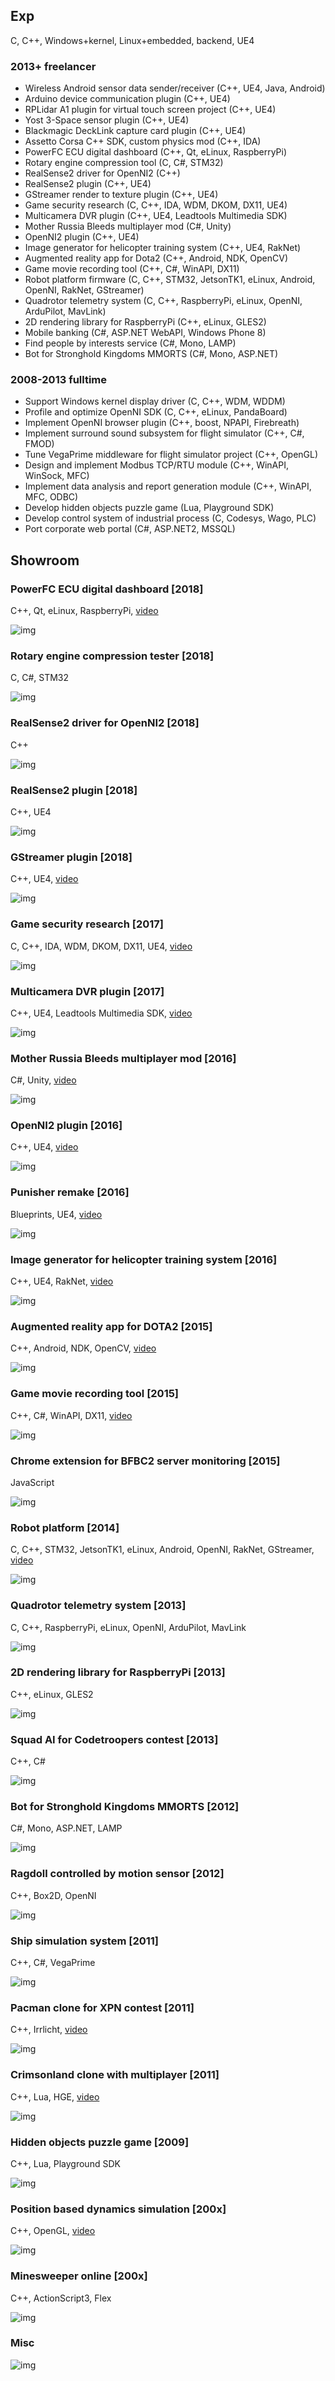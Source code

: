 ## Exp

C, C++, Windows+kernel, Linux+embedded, backend, UE4

### 2013+ freelancer

* Wireless Android sensor data sender/receiver (C++, UE4, Java, Android)
* Arduino device communication plugin (C++, UE4)
* RPLidar A1 plugin for virtual touch screen project (C++, UE4)
* Yost 3-Space sensor plugin (C++, UE4)
* Blackmagic DeckLink capture card plugin (C++, UE4)
* Assetto Corsa C++ SDK, custom physics mod (C++, IDA)
* PowerFC ECU digital dashboard (C++, Qt, eLinux, RaspberryPi)
* Rotary engine compression tool (C, C#, STM32)
* RealSense2 driver for OpenNI2 (C++)
* RealSense2 plugin (C++, UE4)
* GStreamer render to texture plugin (C++, UE4)
* Game security research (C, C++, IDA, WDM, DKOM, DX11, UE4)
* Multicamera DVR plugin (C++, UE4, Leadtools Multimedia SDK)
* Mother Russia Bleeds multiplayer mod (C#, Unity)
* OpenNI2 plugin (C++, UE4)
* Image generator for helicopter training system (C++, UE4, RakNet)
* Augmented reality app for Dota2 (C++, Android, NDK, OpenCV)
* Game movie recording tool (C++, C#, WinAPI, DX11)
* Robot platform firmware (C, C++, STM32, JetsonTK1, eLinux, Android, OpenNI, RakNet, GStreamer)
* Quadrotor telemetry system (C, C++, RaspberryPi, eLinux, OpenNI, ArduPilot, MavLink)
* 2D rendering library for RaspberryPi (C++, eLinux, GLES2)
* Mobile banking (C#, ASP.NET WebAPI, Windows Phone 8)
* Find people by interests service (C#, Mono, LAMP)
* Bot for Stronghold Kingdoms MMORTS (C#, Mono, ASP.NET)

### 2008-2013 fulltime

* Support Windows kernel display driver (C, C++, WDM, WDDM)
* Profile and optimize OpenNI SDK (C, C++, eLinux, PandaBoard)
* Implement OpenNI browser plugin (C++, boost, NPAPI, Firebreath)
* Implement surround sound subsystem for flight simulator (C++, C#, FMOD)
* Tune VegaPrime middleware for flight simulator project (C++, OpenGL)
* Design and implement Modbus TCP/RTU module (C++, WinAPI, WinSock, MFC)
* Implement data analysis and report generation module (C++, WinAPI, MFC, ODBC)
* Develop hidden objects puzzle game (Lua, Playground SDK)
* Develop control system of industrial process (C, Codesys, Wago, PLC)
* Port corporate web portal (C#, ASP.NET2, MSSQL)

## Showroom

### PowerFC ECU digital dashboard [2018]

C++, Qt, eLinux, RaspberryPi, [video](https://www.youtube.com/watch?v=ydlUFpkKHHQ)

![img](img/rx7-dash.jpg)

### Rotary engine compression tester [2018]

C, C#, STM32

![img](img/rekt4.jpg)

### RealSense2 driver for OpenNI2 [2018]

C++

![img](img/rs2-oni-driver.jpg)

### RealSense2 plugin [2018]

C++, UE4

![img](img/ue4-realsense.jpg)

### GStreamer plugin [2018]

C++, UE4, [video](https://www.youtube.com/watch?v=eCLCdaSIxBA)

![img](img/ue4-gstreamer.jpg)

### Game security research [2017]

C, C++, IDA, WDM, DKOM, DX11, UE4, [video](https://www.youtube.com/watch?v=mCRV0-WnZrg)

![img](img/ez-be.jpg)

### Multicamera DVR plugin [2017]

C++, UE4, Leadtools Multimedia SDK, [video](https://youtu.be/WmC1f3ctCck)

![img](img/ue-dvr-1.jpg)

### Mother Russia Bleeds multiplayer mod [2016]

C#, Unity, [video](https://youtu.be/FMiY1QO8nvo)

![img](img/mrb1.jpg)

### OpenNI2 plugin [2016]

C++, UE4, [video](https://youtu.be/RC-qtsRBQ6g)

![img](img/ue4-ni.jpg)

### Punisher remake [2016]

Blueprints, UE4, [video](https://youtu.be/bAQ50G9Cz6U)

![img](img/pu_2.jpg)

### Image generator for helicopter training system [2016]

C++, UE4, RakNet, [video](https://www.youtube.com/watch?v=MFQ4Z8JBNjY)

![img](img/h4.jpg)

### Augmented reality app for DOTA2 [2015]

C++, Android, NDK, OpenCV, [video](https://www.youtube.com/watch?v=CLN2cCn6FqY)

![img](img/imbapick2.jpg)

### Game movie recording tool [2015]

C++, C#, WinAPI, DX11, [video](https://www.youtube.com/watch?v=SFS9CT7n8Ps)

![img](img/bcam.jpg)

### Chrome extension for BFBC2 server monitoring [2015]

JavaScript

![img](img/bfbcmon.jpg)

### Robot platform [2014]

C, C++, STM32, JetsonTK1, eLinux, Android, OpenNI, RakNet, GStreamer, [video](https://www.youtube.com/watch?v=fAfRT1DMnEk)

![img](img/robo-v1-5.jpg)

### Quadrotor telemetry system [2013]

C, C++, RaspberryPi, eLinux, OpenNI, ArduPilot, MavLink

![img](img/q-v4-8.jpg)

### 2D rendering library for RaspberryPi [2013]
 
C++, eLinux, GLES2

![img](img/rpi-rgbd-1.jpg)

### Squad AI for Codetroopers contest [2013]
 
C++, C#

![img](img/ai02.jpg)

### Bot for Stronghold Kingdoms MMORTS [2012]

C#, Mono, ASP.NET, LAMP

![img](img/shk1.jpg)

### Ragdoll controlled by motion sensor [2012]

C++, Box2D, OpenNI

![img](img/sensorgame.jpg)

### Ship simulation system [2011]

C++, C#, VegaPrime

![img](img/navy1.jpg)

### Pacman clone for XPN contest [2011]
 
C++, Irrlicht, [video](https://www.youtube.com/watch?v=tcP1Ofe73r4)

![img](img/xpn4.jpg)

### Crimsonland clone with multiplayer [2011]

C++, Lua, HGE, [video](https://www.youtube.com/watch?v=VSnM0xXw5oA)

![img](img/crimson4.jpg)

### Hidden objects puzzle game [2009]
 
C++, Lua, Playground SDK

![img](img/mi1.jpg)

### Position based dynamics simulation [200x]

C++, OpenGL, [video](https://www.youtube.com/watch?v=0ndrp_TOmK4)

![img](img/deformation1.jpg)

### Minesweeper online [200x]

C++, ActionScript3, Flex

![img](img/mp4.jpg)

### Misc

![img](img/stuff-2.jpg)
